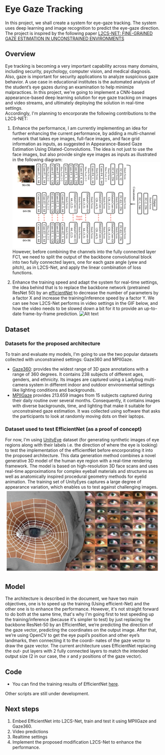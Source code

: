 # Eye Gaze Tracking

In this project, we shall create a system for eye-gaze tracking. The system uses deep learning and image recognition to predict the eye-gaze direction. The project is inspired by the following paper [L2CS-NET: FINE-GRAINED GAZE ESTIMATION IN UNCONSTRAINED ENVIRONMENTS](https://arxiv.org/pdf/2203.03339v1.pdf)


## Overview
Eye tracking is becoming a very important capability across many domains, including security, psychology, computer vision, and medical diagnosis. Also, gaze is important for security applications to analyze suspicious gaze behavior. A use case in educational institutes is the automated analysis of the student’s eye gazes during an examination to help minimize malpractices.
In this project, we're going to implement a CNN-based appearance-based deep learning solution for eye gaze tracking on images and video streams, and ultimately deploying the solution in real-time settings.\
Accordingly, I'm planning to encorporate the following contributions to the L2CS-NET:
1. Enhance the performance, I am currently implementing an idea for further enhancing the current performance, by adding a multi-channel network that takes eye images, full-face images, and face grid information as inputs, as suggested in Appearance-Based Gaze Estimation Using Dilated-Convolutions. The idea is not just to use the face images, but also provide single eye images as inputs as illustrated in the following diagram:\
![Alt text](./images/multichannel.png?raw=true)
However, before combining the channels into the fully connected layer FC1, we need to split the output of the backbone convolutional block into two fully connected layers, one for each gaze angle (yew and pitch), as in L2CS-Net, and apply the linear combination of loss functions.

2. Enhance the training speed and adapt the system for real-time settings, the idea behind that is to replace the backbone network (pretrained ResNet 50) by an [efficientNet](https://arxiv.org/pdf/1905.11946.pdf) to decrease the number of parameters by a factor X and increase the training/inference speed by a factor Y. We can see how L2CS-Net performs in video settings in the GIF below, and how the video needs to be slowed down a bit for it to provide an up-to-date frame-by-frame prediction.
![Alt text](./images/gaze.gif?raw=true)

## Dataset

### Datasets for the proposed architecture
To train and evaluate my models, I'm going to use the two popular datasets collected with unconstrained settings: Gaze360 and MPIIGaze.
* [Gaze360](https://www.mpi-inf.mpg.de/departments/computer-vision-and-machine-learning/research/gaze-based-human-computer-interaction/appearance-based-gaze-estimation-in-the-wild): provides the widest range of 3D gaze annotations with a range of 360 degrees. It contains 238 subjects of
different ages, genders, and ethnicity. Its images are captured
using a Ladybug multi-camera system in different indoor and
outdoor environmental settings like lighting conditions and
backgrounds.
* [MPIIGaze](http://gaze360.csail.mit.edu/) provides 213.659 images from 15 subjects
captured during their daily routine over several months. Consequently, it contains images with diverse backgrounds, time,
and lighting that make it suitable for unconstrained gaze estimation. It was collected using software that asks the participants to look at randomly moving dots on their laptops.

### Dataset used to test EfficientNet (as a proof of concept)
For now, I'm using [UnityEye](https://www.cl.cam.ac.uk/research/rainbow/projects/unityeyes/) dataset (for generating synthetic images of eye regions along with their labels i.e. the direction of where the eye is looking) to test the implementation of the efficientNet before encorporating it into the proposed architecture. This data generation method combines a novel generative 3D model of the human eye region with a real-time rendering framework. The model is based on high-resolution 3D face scans and uses real-time approximations for complex eyeball materials and structures as well as anatomically inspired procedural geometry methods for eyelid animation. The training set of UnityEyes captures a large degree of appearance variation, which enables us to test against challenging images.
![Alt text](./images/unityeye.png?raw=true "synthetic data using generative 3D eye region model" )

## Model
The architecture is described in the document, we have two main objectives, one is to speed up the training (Using efficient-Net) and the other one is to enhance the performance. However, it's not straight forward to do both at the same time, that's why I'm going first to test speeding up the training/inference (because it's simpler to test) by just replacing the backbone ResNet-50 by an EfficientNet, we’re predicting the direction of the gaze
vector, predicting the coordinates on the output image. After that, we’re using OpenCV to get the eye pupil’s position
and other eye’s landmarks, then connecting it to the coordi-
nates of the gaze vector to draw the gaze vector.
The current architecture uses EfficientNet replacing the out-
put layers with 2 fully connected layers to match the intended
output size (2 in our case, the 𝑥 and 𝑦 positions of the gaze
vector).

## Code

- You can find the training results of EfficientNet [here](../GazeEstimation/source/predict_direction.ipynb).

Other scripts are still under development.

## Next steps

1. Embed EfficientNet into L2CS-Net, train and test it using MPIIGaze and Gaze360.
2. Video predictions
3. Realtime settings
4. Implement the proposed modification L2CS-Net to enhance the performance.